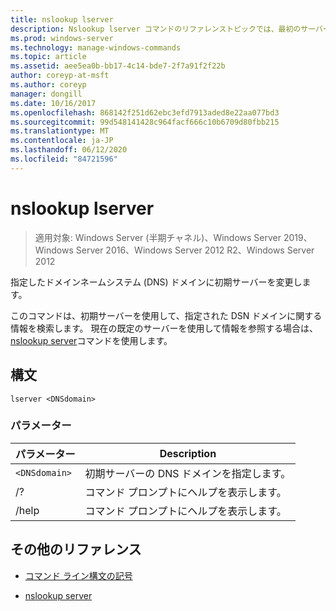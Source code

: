 ```yaml
---
title: nslookup lserver
description: Nslookup lserver コマンドのリファレンストピックでは、最初のサーバーを指定したドメインネームシステム (DNS) ドメインに変更します。
ms.prod: windows-server
ms.technology: manage-windows-commands
ms.topic: article
ms.assetid: aee5ea0b-bb17-4c14-bde7-2f7a91f2f22b
author: coreyp-at-msft
ms.author: coreyp
manager: dongill
ms.date: 10/16/2017
ms.openlocfilehash: 868142f251d62ebc3efd7913aded8e22aa077bd3
ms.sourcegitcommit: 99d548141428c964facf666c10b6709d80fbb215
ms.translationtype: MT
ms.contentlocale: ja-JP
ms.lasthandoff: 06/12/2020
ms.locfileid: "84721596"
---
```

# <a name="nslookup-lserver"></a>nslookup lserver

> 適用対象: Windows Server (半期チャネル)、Windows Server 2019、Windows Server 2016、Windows Server 2012 R2、Windows Server 2012

指定したドメインネームシステム (DNS) ドメインに初期サーバーを変更します。

このコマンドは、初期サーバーを使用して、指定された DSN ドメインに関する情報を検索します。 現在の既定のサーバーを使用して情報を参照する場合は、 [nslookup server](nslookup-server.md)コマンドを使用します。

## <a name="syntax"></a>構文

```
lserver <DNSdomain>
```

### <a name="parameters"></a>パラメーター

| パラメーター | Description |
| --------- | ----------- |
| `<DNSdomain>` | 初期サーバーの DNS ドメインを指定します。 |
| /? | コマンド プロンプトにヘルプを表示します。 |
| /help | コマンド プロンプトにヘルプを表示します。 |

## <a name="additional-references"></a>その他のリファレンス

- [コマンド ライン構文の記号](command-line-syntax-key.md)

- [nslookup server](nslookup-server.md)
